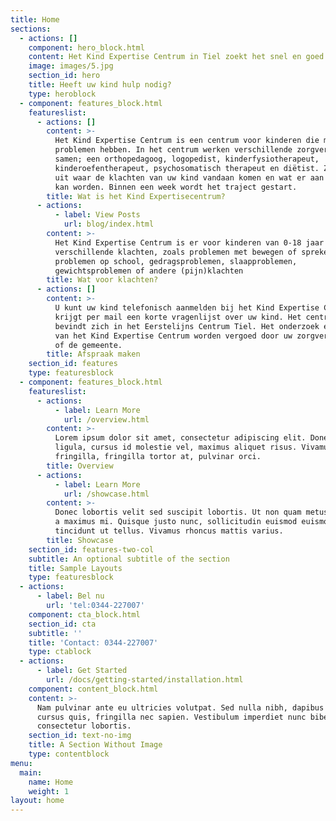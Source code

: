 ```yaml
---
title: Home
sections:
  - actions: []
    component: hero_block.html
    content: Het Kind Expertise Centrum in Tiel zoekt het snel en goed uit.
    image: images/5.jpg
    section_id: hero
    title: Heeft uw kind hulp nodig?
    type: heroblock
  - component: features_block.html
    featureslist:
      - actions: []
        content: >-
          Het Kind Expertise Centrum is een centrum voor kinderen die meerdere
          problemen hebben. In het centrum werken verschillende zorgverleners
          samen; een orthopedagoog, logopedist, kinderfysiotherapeut,
          kinderoefentherapeut, psychosomatisch therapeut en diëtist. Zij zoeken
          uit waar de klachten van uw kind vandaan komen en wat er aan gedaan
          kan worden. Binnen een week wordt het traject gestart.
        title: Wat is het Kind Expertisecentrum?
      - actions:
          - label: View Posts
            url: blog/index.html
        content: >-
          Het Kind Expertise Centrum is er voor kinderen van 0-18 jaar met
          verschillende klachten, zoals problemen met bewegen of spreken,
          problemen op school, gedragsproblemen, slaapproblemen,
          gewichtsproblemen of andere (pijn)klachten
        title: Wat voor klachten?
      - actions: []
        content: >-
          U kunt uw kind telefonisch aanmelden bij het Kind Expertise Centrum. U
          krijgt per mail een korte vragenlijst over uw kind. Het centrum
          bevindt zich in het Eerstelijns Centrum Tiel. Het onderzoek en advies
          van het Kind Expertise Centrum worden vergoed door uw zorgverzekeraar
          of de gemeente.
        title: Afspraak maken
    section_id: features
    type: featuresblock
  - component: features_block.html
    featureslist:
      - actions:
          - label: Learn More
            url: /overview.html
        content: >-
          Lorem ipsum dolor sit amet, consectetur adipiscing elit. Donec nisl
          ligula, cursus id molestie vel, maximus aliquet risus. Vivamus in nibh
          fringilla, fringilla tortor at, pulvinar orci.
        title: Overview
      - actions:
          - label: Learn More
            url: /showcase.html
        content: >-
          Donec lobortis velit sed suscipit lobortis. Ut non quam metus. Nullam
          a maximus mi. Quisque justo nunc, sollicitudin euismod euismod at,
          tincidunt ut tellus. Vivamus rhoncus mattis varius.
        title: Showcase
    section_id: features-two-col
    subtitle: An optional subtitle of the section
    title: Sample Layouts
    type: featuresblock
  - actions:
      - label: Bel nu
        url: 'tel:0344-227007'
    component: cta_block.html
    section_id: cta
    subtitle: ''
    title: 'Contact: 0344-227007'
    type: ctablock
  - actions:
      - label: Get Started
        url: /docs/getting-started/installation.html
    component: content_block.html
    content: >-
      Nam pulvinar ante eu ultricies volutpat. Sed nulla nibh, dapibus sit amet
      cursus quis, fringilla nec sapien. Vestibulum imperdiet nunc bibendum
      consectetur lobortis.
    section_id: text-no-img
    title: A Section Without Image
    type: contentblock
menu:
  main:
    name: Home
    weight: 1
layout: home
---
```


